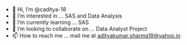 - 👋 Hi, I’m @caditya-18
- 👀 I’m interested in ... SAS and Data Analysis
- 🌱 I’m currently learning ... SAS
- 💞️ I’m looking to collaborate on ... Data Analyst Project
- 📫 How to reach me ... mail me at adityakumar.sharma18@yahoo.in

<!---
caditya-18/caditya-18 is a ✨ special ✨ repository because its `README.md` (this file) appears on your GitHub profile.
You can click the Preview link to take a look at your changes.
--->
